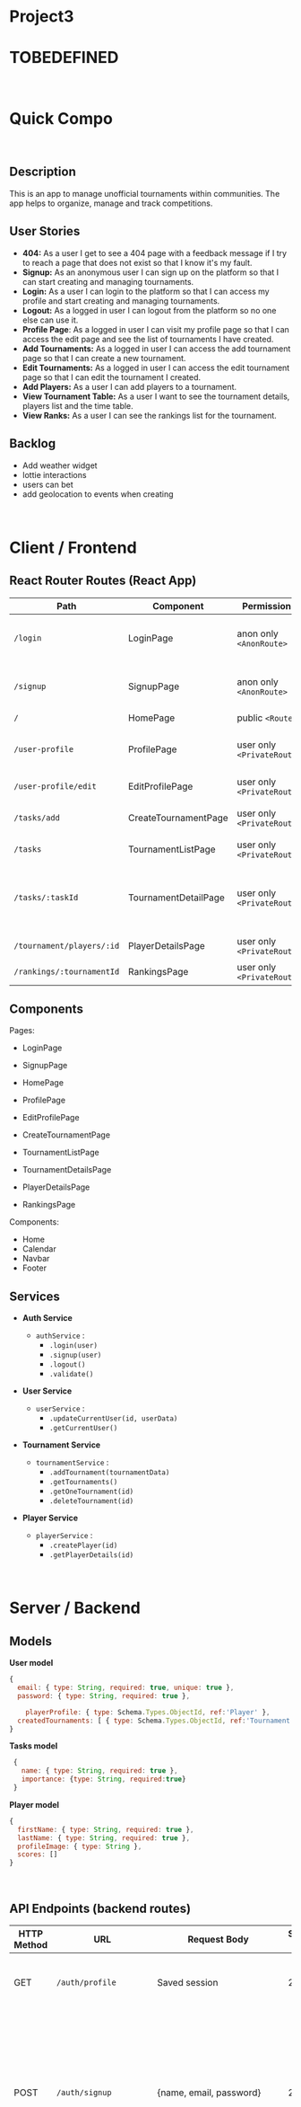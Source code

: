 # Project3
# TOBEDEFINED

<br>

# Quick Compo

<br>

## Description

This is an app to manage unofficial tournaments within communities. The app helps to organize, manage and track competitions.

## User Stories

-  **404:** As a user I get to see a 404 page with a feedback message if I try to reach a page that does not exist so that I know it's my fault.
-  **Signup:** As an anonymous user I can sign up on the platform so that I can start creating and managing tournaments.
-  **Login:** As a user I can login to the platform so that I can access my profile and start creating and managing tournaments.
-  **Logout:** As a logged in user I can logout from the platform so no one else can use it.
-  **Profile Page**: As a logged in user I can visit my profile page so that I can access the edit page and see the list of tournaments I have created.
-  **Add Tournaments:** As a logged in user I can access the add tournament page so that I can create a new tournament.
-  **Edit Tournaments:** As a logged in user I can access the edit tournament page so that I can edit the tournament I created.
-  **Add Players:** As a user I can add players to a tournament.
-  **View Tournament Table:** As a user I want to see the tournament details, players list and the time table.
-  **View Ranks:** As a user I can see the rankings list for the tournament.




## Backlog

- Add weather widget
- lottie interactions
- users can bet
- add geolocation to events when creating


<br>


# Client / Frontend

## React Router Routes (React App)

| Path                         | Component            | Permissions                | Behavior                                                  |
| ---------------------------- | -------------------- | -------------------------- | --------------------------------------------------------- |
| `/login`                     | LoginPage            | anon only `<AnonRoute>`    | Login form, navigates to home page after login.           |
| `/signup`                    | SignupPage           | anon only  `<AnonRoute>`   | Signup form, navigates to home page after signup.         |
| `/`                          | HomePage             | public `<Route>`           | Home page.                                                |
| `/user-profile`              | ProfilePage          | user only `<PrivateRoute>` | User and player profile for the current user.             |
| `/user-profile/edit`         | EditProfilePage      | user only `<PrivateRoute>` | Edit user profile form.                                   |
| `/tasks/add`           | CreateTournamentPage | user only `<PrivateRoute>` | Create new tournament form.                               |
| `/tasks`               | TournamentListPage   | user only `<PrivateRoute>` | Tournaments list.                                         |
| `/tasks/:taskId` | TournamentDetailPage | user only `<PrivateRoute>` | Tournament details. Shows players list and other details. |
| `/tournament/players/:id`    | PlayerDetailsPage    | user only `<PrivateRoute>` | Single player details.                                    |
| `/rankings/:tournamentId`    | RankingsPage         | user only `<PrivateRoute>` | Tournament rankings list.                                 |




## Components

Pages:

- LoginPage

- SignupPage

- HomePage

- ProfilePage

- EditProfilePage

- CreateTournamentPage

- TournamentListPage

- TournamentDetailsPage

- PlayerDetailsPage

- RankingsPage

  

Components:

- Home
- Calendar
- Navbar
- Footer






## Services

- **Auth Service**

  - `authService` :
    - `.login(user)`
    - `.signup(user)`
    - `.logout()`
    - `.validate()`

- **User Service**

  - `userService` :
    - `.updateCurrentUser(id, userData)`
    - `.getCurrentUser()`

- **Tournament Service**

  - `tournamentService` :
    - `.addTournament(tournamentData)`
    - `.getTournaments()`
    - `.getOneTournament(id)`
    - `.deleteTournament(id)`

- **Player Service**

  - `playerService` :
    - `.createPlayer(id)`
    - `.getPlayerDetails(id)`

  



<br>


# Server / Backend


## Models

**User model**

```javascript
{
  email: { type: String, required: true, unique: true },
  password: { type: String, required: true },

	playerProfile: { type: Schema.Types.ObjectId, ref:'Player' },
  createdTournaments: [ { type: Schema.Types.ObjectId, ref:'Tournament' } ]
}
```



**Tasks model**

```javascript
 {
   name: { type: String, required: true },
   importance: {type: String, required:true}
 }
```



**Player model**

```javascript
{
  firstName: { type: String, required: true },
  lastName: { type: String, required: true },
  profileImage: { type: String },
  scores: []
}
```




<br>


## API Endpoints (backend routes)

| HTTP Method | URL                    | Request Body                 | Success status | Error Status | Description                                                  |
| ----------- | ---------------------- | ---------------------------- | -------------- | ------------ | ------------------------------------------------------------ |
| GET         | `/auth/profile    `    | Saved session                | 200            | 404          | Check if user is logged in and return profile page           |
| POST        | `/auth/signup`         | {name, email, password}      | 201            | 404          | Checks if fields not empty (422) and user not exists (409), then create user with encrypted password, and store user in session |
| POST        | `/auth/login`          | {username, password}         | 200            | 401          | Checks if fields not empty (422), if user exists (404), and if password matches (404), then stores user in session |
| POST        | `/auth/logout`         |                              | 204            | 400          | Logs out the user                                            |
| GET         | `/api/tournaments`     |                              |                | 400          | Show all tournaments                                         |
| GET         | `/api/tournaments/:id` |                              |                |              | Show specific tournament                                     |
| POST        | `/api/tournaments`     | { name, img, players }       | 201            | 400          | Create and save a new tournament                             |
| PUT         | `/api/tournaments/:id` | { name, img, players }       | 200            | 400          | edit tournament                                              |
| DELETE      | `/api/tournaments/:id` |                              | 201            | 400          | delete tournament                                            |
| GET         | `/api/players/:id`     |                              |                |              | show specific player                                         |
| POST        | `/api/players`         | { name, img, tournamentId }  | 200            | 404          | add player                                                   |
| PUT         | `/api/players/:id`     | { name, img }                | 201            | 400          | edit player                                                  |
| DELETE      | `/api/players/:id`     |                              | 200            | 400          | delete player                                                |
| GET         | `/api/games`           |                              | 201            | 400          | show games                                                   |
| GET         | `/api/games/:id`       |                              |                |              | show specific game                                           |
| POST        | `/api/games`           | {player1,player2,winner,img} |                |              | add game                                                     |
| PUT         | `/api/games/:id`       | {winner,score}               |                |              | edit game                                                    |


<br>

## API's

<br>

## Packages

<br>


## Links

### Trello/Kanban

[Link to your trello board](https://trello.com/b/PBqtkUFX/curasan) or a picture of your physical board

### Git

The url to your repository and to your deployed project

[Client repository Link](https://github.com/screeeen/project-client)

[Server repository Link](https://github.com/screeeen/project-server)

[Deployed App Link](http://heroku.com)

### Slides

[Slides Link](http://slides.com) - The url to your *public* presentation slides

### Contributors

FirstName LastName - <github-username> - <linkedin-profile-link>

FirstName LastName - <github-username> - <linkedin-profile-link>